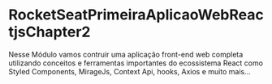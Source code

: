# RocketSeatPrimeiraAplicaoWebReactjsChapter2
Nesse Módulo vamos contruir uma aplicação front-end web completa utilizando conceitos e ferramentas importantes do ecossistema React como Styled Components, MirageJs, Context Api, hooks, Axios e muito mais...
